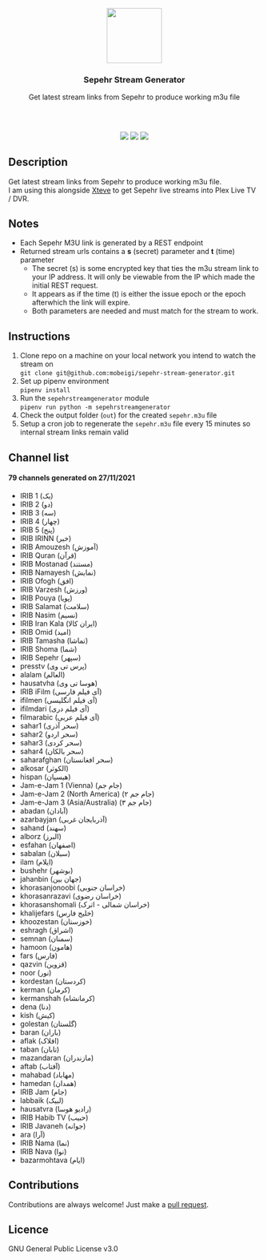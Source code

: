 <p align="center">
<img src="https://i.imgur.com/rDPxW5y.png" height="110px" width="auto"/>
<br/>
<h3 align="center">Sepehr Stream Generator</h3>
<p align="center">Get latest stream links from Sepehr to produce working m3u file</p>
<h2></h2>
</p>
<br />

<p align="center">
<a href="../../issues"><img src="https://img.shields.io/github/issues/mobeigi/sepehr-stream-generator.svg?style=flat-square" /></a>
<a href="../../pulls"><img src="https://img.shields.io/github/issues-pr/mobeigi/sepehr-stream-generator.svg?style=flat-square" /></a> 
<a href="LICENSE.md"><img src="https://img.shields.io/github/license/mobeigi/sepehr-stream-generator.svg?style=flat-square" /></a>
</p>

## Description
Get latest stream links from Sepehr to produce working m3u file.  
I am using this alongside [Xteve](https://github.com/xteve-project/xTeVe) to get Sepehr live streams into Plex Live TV / DVR.

## Notes
* Each Sepehr M3U link is generated by a REST endpoint
* Returned stream urls contains a **s** (secret) parameter and **t** (time) parameter
  * The secret (s) is some encrypted key that ties the m3u stream link to your IP address. It will only be viewable from the IP which made the initial REST request.
  * It appears as if the time (t) is either the issue epoch or the epoch afterwhich the link will expire.
  * Both parameters are needed and must match for the stream to work.

## Instructions
1. Clone repo on a machine on your local network you intend to watch the stream on  
`git clone git@github.com:mobeigi/sepehr-stream-generator.git`
2. Set up pipenv environment  
`pipenv install`
3. Run the `sepehrstreamgenerator` module  
`pipenv run python -m sepehrstreamgenerator`
5. Check the output folder (`out`) for the created `sepehr.m3u` file
6. Setup a cron job to regenerate the `sepehr.m3u` file every 15 minutes so internal stream links remain valid

## Channel list 
#### 79 channels generated on 27/11/2021
* IRIB 1 (یک)
* IRIB 2 (دو)
* IRIB 3 (سه)
* IRIB 4 (چهار)
* IRIB 5 (پنج)
* IRIB IRINN (خبر)
* IRIB Amouzesh (آموزش)
* IRIB Quran (قرآن)
* IRIB Mostanad (مستند)
* IRIB Namayesh (نمایش)
* IRIB Ofogh (افق)
* IRIB Varzesh (ورزش)
* IRIB Pouya (پویا)
* IRIB Salamat (سلامت)
* IRIB Nasim (نسیم)
* IRIB Iran Kala (ایران کالا)
* IRIB Omid (امید)
* IRIB Tamasha (تماشا)
* IRIB Shoma (شما)
* IRIB Sepehr (سپهر)
* presstv (پرس تی وی)
* alalam (العالم)
* hausatvha (هوسا تی وی)
* IRIB iFilm (آی فیلم فارسی)
* ifilmen (آی فیلم انگلیسی)
* ifilmdari (آی فیلم دری)
* filmarabic (آی فیلم عربی)
* sahar1 (سحر آذری)
* sahar2 (سحر اردو)
* sahar3 (سحر کردی)
* sahar4 (سحر بالکان)
* saharafghan (سحر افغانستان)
* alkosar (الکوثر)
* hispan (هیسپان)
* Jam-e-Jam 1 (Vienna) (جام جم)
* Jam-e-Jam 2 (North America) (جام جم ۲)
* Jam-e-Jam 3 (Asia/Australia) (جام جم ۳)
* abadan (آبادان)
* azarbayjan (آذربایجان غربی)
* sahand (سهند)
* alborz (البرز)
* esfahan (اصفهان)
* sabalan (سبلان)
* ilam (ایلام)
* bushehr (بوشهر)
* jahanbin (جهان بین)
* khorasanjonoobi (خراسان جنوبی)
* khorasanrazavi (خراسان رضوی)
* khorasanshomali (خراسان شمالی - اترک)
* khalijefars (خلیج فارس)
* khoozestan (خوزستان)
* eshragh (اشراق)
* semnan (سمنان)
* hamoon (هامون)
* fars (فارس)
* qazvin (قزوین)
* noor (نور)
* kordestan (کردستان)
* kerman (کرمان)
* kermanshah (کرمانشاه)
* dena (دنا)
* kish (کیش)
* golestan (گلستان)
* baran (باران)
* aflak (افلاک)
* taban (تابان)
* mazandaran (مازندران)
* aftab (آفتاب)
* mahabad (مهاباد)
* hamedan (همدان)
* IRIB Jam (جام)
* labbaik (لبیک)
* hausatvra (رادیو هوسا)
* IRIB Habib TV (حبیب)
* IRIB Javaneh (جوانه)
* ara (آرا)
* IRIB Nama (نما)
* IRIB Nava (نوا)
* bazarmohtava (ایام)

## Contributions
Contributions are always welcome!
Just make a [pull request](../../pulls).

## Licence
GNU General Public License v3.0
